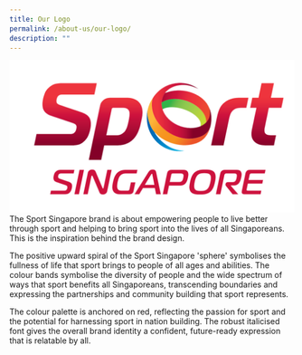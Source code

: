 ```yaml
---
title: Our Logo
permalink: /about-us/our-logo/
description: ""
---
```

![Sport Singapore](/images/sportsg%20logo.png)
The Sport Singapore brand is about empowering people to live better through sport and helping to bring sport into the lives of all Singaporeans. This is the inspiration behind the brand design.

The positive upward spiral of the Sport Singapore 'sphere' symbolises the fullness of life that sport brings to people of all ages and abilities. The colour bands symbolise the diversity of people and the wide spectrum of ways that sport benefits all Singaporeans, transcending boundaries and expressing the partnerships and community building that sport represents.

The colour palette is anchored on red, reflecting the passion for sport and the potential for harnessing sport in nation building. The robust italicised font gives the overall brand identity a confident, future-ready expression that is relatable by all.